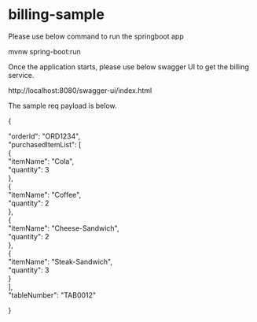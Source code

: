 # billing-sample

Please use below command to run the springboot app


mvnw spring-boot:run

Once the application starts, please use below swagger UI to get the billing service.

http://localhost:8080/swagger-ui/index.html

The sample req payload is below.


{

  "orderId": "ORD1234",  
  "purchasedItemList": [  
    {    
      "itemName": "Cola",      
      "quantity": 3      
    },    
    {    
      "itemName": "Coffee",      
      "quantity": 2      
    },    
    {    
      "itemName": "Cheese-Sandwich",      
      "quantity": 2      
    },    
    {    
      "itemName": "Steak-Sandwich",      
      "quantity": 3      
    }    
  ],  
  "tableNumber": "TAB0012"  
  
}
